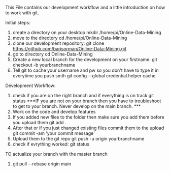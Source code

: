 This File contains our development workflow and a little introduction on how to work with git.

Initial steps:
1. create a directory on your desktop
    mkdir /home/pi/Online-Data-Mining
2. move to the directory
    cd /home/pi/Online-Data-Mining    
3. clone our development repository:
    git clone https://github.com/barisorman/Online-Data-Mining.git
4. go to directory
    cd Online-Data-Mining
5. Create a new local branch for the development on your firstname:
    git checkout -b yourbranchname
6. Tell git to cache your username and pw so you don't have to type it in everytime you push smth
    git config --global credential.helper cache

Development Workflow:
1. check if you are on the right branch and if everything is on track
    git status
    ***IF you are not on your branch then you have to troubleshoot to get to your branch. Never develop on the main branch. ***
2. Work on the code and develop features
3. If you added new files to the folder then make sure you add them before you upload them
    git add . 
4. After that or if you just changed existing files commit them to the upload
    git commit -am 'your commit message'
5. Upload them to the git repo
    git push -u origin yourbranchname
6. check if evrything worked:
    git status

TO actualize your branch with the master branch
1. git pull --rebase origin main 
